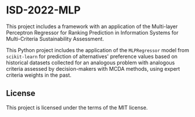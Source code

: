 # ISD-2022-MLP

This project includes a framework with an application of the Multi-layer Perceptron Regressor for Ranking Prediction in Information Systems for 
Multi-Criteria Sustainability Assessment. 

This Python project includes the application of the 
`MLPRegressor` model from `scikit-learn` for prediction of alternatives' preference values based on historical datasets collected
for an analogous problem with analogous criteria assessed by decision-makers with MCDA methods, using expert criteria weights in the past.

## License

This project is licensed under the terms of the MIT license.

